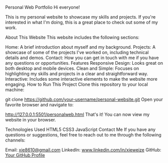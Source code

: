 Personal Web Portfolio
Hi everyone!

This is my personal website to showcase my skills and projects. If you're interested in what I'm doing, this is a great place to check out some of my work.

About This Website
This website includes the following sections:

Home: A brief introduction about myself and my background.
Projects: A showcase of some of the projects I've worked on, including technical details and demos.
Contact: How you can get in touch with me if you have any questions or opportunities.
Features
Responsive Design: Looks great on both desktop and mobile devices.
Clean and Simple: Focuses on highlighting my skills and projects in a clear and straightforward way.
Interactive: Includes some interactive elements to make the website more engaging.
How to Run This Project
Clone this repository to your local machine:


git clone https://github.com/your-username/personal-website.git
Open your favorite browser and navigate to:


http://127.0.0.1:5501/personalweb.html
That's it! You can now view my website in your browser.

Technologies Used
HTML5
CSS3
JavaScript
Contact Me
If you have any questions or suggestions, feel free to reach out to me through the following channels:

Email: xie8610@gmail.com
LinkedIn: www.linkedin.com/in/xieweize
GitHub: [Your GitHub Profile](https://github.com/XIE-WEI-ZE?tab=repositories)
